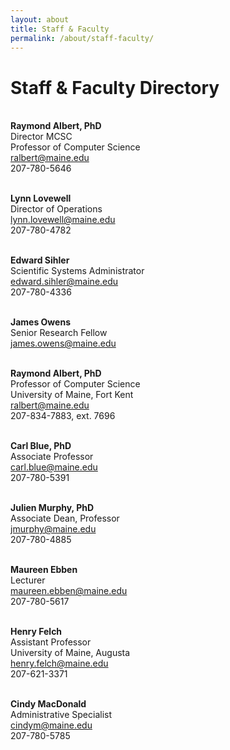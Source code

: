 ```yaml
---
layout: about
title: Staff & Faculty
permalink: /about/staff-faculty/
---
```


<h1> Staff &amp; Faculty Directory</h1>

<p><strong><br />Raymond Albert, PhD</strong>
<br />Director MCSC
<br />Professor of Computer Science
<br /><a href="mailto:ralbert@maine.edu">ralbert@maine.edu</a>
<br />207-780-5646</p>

<strong><br>Lynn Lovewell</strong>
<br>Director of Operations
<br><a href="mailto:lynn.lovewell@maine.edu">lynn.lovewell@maine.edu</a>
<br>207-780-4782

<strong><br>Edward Sihler</strong>
<br>Scientific Systems Administrator
<br><a href="mailto:edward.sihler@maine.edu">edward.sihler@maine.edu</a>
<br>207-780-4336

<strong><br>James Owens</strong>
<br>Senior Research Fellow
<br><a href="mailto:james.owens@maine.edu">james.owens@maine.edu</a>

<strong><br>Raymond Albert, PhD</strong>
<br>Professor of Computer Science
<br>University of Maine, Fort Kent
<br><a href="mailto:ralbert@maine.edu">ralbert@maine.edu</a>
<br>207-834-7883, ext. 7696

<strong><br>Carl Blue, PhD</strong>
<br>Associate Professor
<br><a href="mailto:carl.blue@maine.edu">carl.blue@maine.edu</a>
<br>207-780-5391

<strong><br>Julien Murphy, PhD</strong>
<br>Associate Dean, Professor
<br><a href="mailto:jmurphy@maine.edu">jmurphy@maine.edu</a>
<br>207-780-4885

<strong><br>Maureen Ebben</strong>
<br>Lecturer
<br><a href="mailto:maureen.ebben@maine.edu">maureen.ebben@maine.edu</a>
<br>207-780-5617

<strong><br>Henry Felch</strong>
<br>Assistant Professor
<br>University of Maine, Augusta
<br><a href="mailto:henry.felch@maine.edu">henry.felch@maine.edu</a>
<br>207-621-3371

<strong><br>Cindy MacDonald</strong>
<br>Administrative Specialist
<br><a href="mailto:cindym@maine.edu">cindym@maine.edu</a>
<br>207-780-5785
